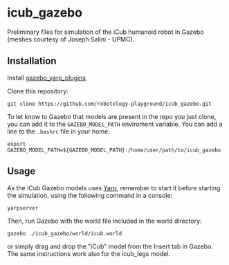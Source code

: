 icub_gazebo
===========

Preliminary files for simulation of the iCub humanoid robot in Gazebo (meshes courtesy of Joseph Salini - UPMC).

Installation
------------
Install [gazebo_yarp_plugins](https://github.com/robotology/gazebo_yarp_plugins)

Clone this repository:
```
git clone https://github.com/robotology-playground/icub_gazebo.git
```
 

To let know to Gazebo that models are present in the repo you just clone, you can add it to the `GAZEBO_MODEL_PATH` enviroment variable. You can add a line to the `.bashrc` file in your home:
```
export GAZEBO_MODEL_PATH=${GAZEBO_MODEL_PATH}:/home/user/path/to/icub_gazebo
```

Usage
-----
As the iCub Gazebo models uses [Yarp](yarp.it), remember to start it before starting the simulation, using the following command in a console:
```
yarpserver 
```

Then, run Gazebo with the world file included in the world directory:
```
gazebo ./icub_gazebo/world/icub.world
```
or simply drag and drop the "iCub" model from the Insert tab in Gazebo.
The same instructions work also for the icub_legs model.
